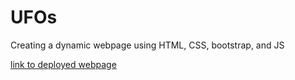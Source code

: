 # UFOs
Creating a dynamic webpage using HTML, CSS, bootstrap, and JS

[link to deployed webpage](https://github.com/cpstell/UFOs)
